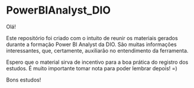 # PowerBIAnalyst_DIO

Olá!

<p>Este repositório foi criado com o intuito de reunir os materiais gerados durante a formação Power BI Analyst da DIO.
São muitas informações interessantes, que, certamente, auxiliarão no entendimento da ferramenta.

<p>Espero que o material sirva de incentivo para a boa prática do registro dos estudos. É muito importante tomar nota para poder lembrar depois! =)

<p>Bons estudos!
